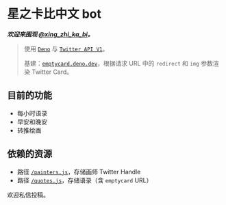 # 星之卡比中文 bot 

***欢迎来围观 [@xing_zhi_ka_bi](https://twitter.com/xing_zhi_ka_bi)。***

> 使用 [`Deno`](https://deno) 与 [`Twitter API V1`](https://developer.twitter.com/en/docs/twitter-api/v1)。
> 
> 基建：[`emptycard.deno.dev`](https://dash.deno.com/playground/emptycard)，根据请求 URL 中的 `redirect` 和 `img` 参数渲染 Twitter Card。

## 目前的功能

- 每小时语录
- 早安和晚安
- 转推绘画

## 依赖的资源

- 路径 [`/painters.js`](painters.js)，存储画师 Twitter Handle
- 路径 [`/quotes.js`](quotes.js)，存储语录（含 `emptycard` URL）

欢迎私信投稿。
